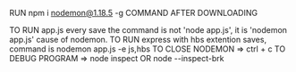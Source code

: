 
RUN npm i nodemon@1.18.5 -g COMMAND AFTER DOWNLOADING

TO RUN app.js every save the command is not 'node app.js', it is 'nodemon app.js' cause of nodemon.
TO RUN express with hbs extention saves, command is nodemon app.js -e js,hbs
TO CLOSE NODEMON => ctrl + c
TO DEBUG PROGRAM => node inspect OR node --inspect-brk 